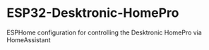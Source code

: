 # ESP32-Desktronic-HomePro
ESPHome configuration for controlling the Desktronic HomePro via HomeAssistant
